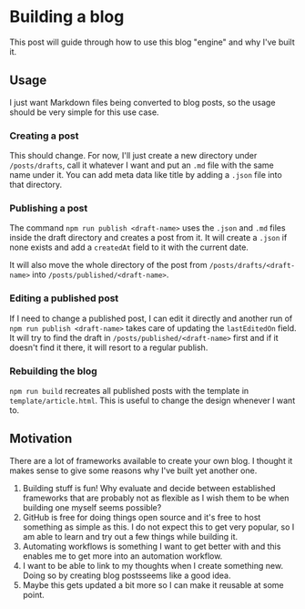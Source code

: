 # Building a blog

This post will guide through how to use this blog "engine" and why I've built it. 

## Usage

I just want Markdown files being converted to blog posts, so the usage should be very simple for this use case.

### Creating a post

This should change. For now, I'll just create a new directory under `/posts/drafts`, call it whatever I want and put an
`.md` file with the same name under it. You can add meta data like title by adding a `.json` file into that directory.

### Publishing a post

The command `npm run publish <draft-name>` uses the `.json` and `.md` files inside the draft directory and creates a 
post from it. It will create a `.json` if none exists and add a `createdAt` field to it with the current date.

It will also move the whole directory of the post from `/posts/drafts/<draft-name>` into 
`/posts/published/<draft-name>`.

### Editing a published post

If I need to change a published post, I can edit it directly and another run of `npm run publish <draft-name>` takes 
care of updating the `lastEditedOn` field. It will try to find the draft in `/posts/published/<draft-name>` first and if
it doesn't find it there, it will resort to a regular publish.

### Rebuilding the blog

`npm run build` recreates all published posts with the template in `template/article.html`. This is useful to change the
design whenever I want to.

## Motivation

There are a lot of frameworks available to create your own blog. I thought it makes sense to give some reasons why I've
built yet another one.

1. Building stuff is fun! Why evaluate and decide between established frameworks that are probably not as flexible as I
wish them to be when building one myself seems possible?
2. GitHub is free for doing things open source and it's free to host something as simple as this. I do not expect this 
to get very popular, so I am able to learn and try out a few things while building it.
3. Automating workflows is something I want to get better with and this enables me to get more into an automation 
workflow.
4. I want to be able to link to my thoughts when I create something new. Doing so by creating blog postsseems like a 
good idea. 
5. Maybe this gets updated a bit more so I can make it reusable at some point.
